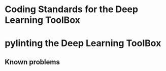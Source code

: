 # Coding Standards for the Deep Learning ToolBox



# pylinting the Deep Learning ToolBox

## Known problems
